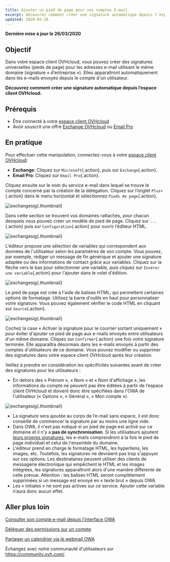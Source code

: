 ```yaml
---
title: Ajouter un pied de page pour vos comptes E-mail 
excerpt: Découvrez comment créer une signature automatique depuis l’espace client OVHcloud
updated: 2020-03-26
---
```


**Dernière mise à jour le 26/03/2020**


## Objectif

Dans votre espace client OVHcloud, vous pouvez créer des signatures universelles (pieds de page) pour les adresses e-mail utilisant le même domaine (signature « d’entreprise »). Elles apparaîtront automatiquement dans les e-mails envoyés depuis le compte d'un utilisateur.

**Découvrez comment créer une signature automatique depuis l’espace client OVHcloud.**

## Prérequis

- Être connecté à votre [espace client OVHcloud](https://www.ovh.com/auth/?action=gotomanager&from=https://www.ovh.com/fr/&ovhSubsidiary=fr)
- Avoir souscrit une offre [Exchange OVHcloud](https://www.ovhcloud.com/fr/emails/hosted-exchange/) ou [Email Pro](https://www.ovhcloud.com/fr/emails/email-pro/)


## En pratique

Pour effectuer cette manipulation, connectez-vous à votre [espace client OVHcloud](https://www.ovh.com/auth/?action=gotomanager&from=https://www.ovh.com/fr/&ovhSubsidiary=fr):

- **Exchange**: Cliquez sur `Microsoft`{.action}, puis sur `Exchange`{.action}. 
- **Email Pro**: Cliquez sur `Email Pro`{.action}.

Cliquez ensuite sur le nom du service e-mail dans lequel se trouve le compte concerné par la création de la délégation. Cliquez sur l’onglet `Plus+`{.action} dans le menu horizontal et sélectionnez `Pieds de page`{.action}.

![exchangesig](images/exchange-footer-step1.png){.thumbnail}

Dans cette section se trouvent vos domaines rattachés, pour chacun desquels vous pouvez créer un modèle de pied de page. Cliquez sur `...`{.action} puis sur `Configuration`{.action} pour ouvrir l’éditeur HTML.

![exchangesig](images/exchange-footer-step2.png){.thumbnail}

L'éditeur propose une sélection de variables qui correspondent aux données de l'utilisateur selon les paramètres de son compte. Vous pouvez, par exemple, rédiger un message de fin générique et ajouter une signature adaptée ou des informations de contact grâce aux variables. Cliquez sur la flèche vers le bas pour sélectionner une variable, puis cliquez sur `Insérer une variable`{.action} pour l'ajouter dans le volet d'édition.

![exchangesig](images/exchange-footer-step3aag.gif){.thumbnail}

Le pied de page est créé à l'aide de balises HTML, qui permettent certaines options de formatage. Utilisez la barre d'outils en haut pour personnaliser votre signature. Vous pouvez également vérifier le code HTML en cliquant sur `Source`{.action}.
 
![exchangesig](images/exchange-footer-step4.png){.thumbnail}

Cochez la case « Activer la signature pour le courrier sortant uniquement » pour éviter d'ajouter ce pied de page aux e-mails envoyés entre utilisateurs d'un même domaine. Cliquez sur `Confirmer`{.action} une fois votre signature terminée. Elle apparaîtra désormais dans les e-mails envoyés à partir des comptes d'utilisateurs de ce domaine. Vous pouvez modifier ou supprimer des signatures dans votre espace client OVHcloud après leur création.

Veillez à prendre en considération les spécificités suivantes avant de créer des signatures pour les utilisateurs :

- En dehors des « Prénom », « Nom » et « Nom d'affichage », les informations du compte ne peuvent pas être éditées à partir de l’espace client OVHcloud et doivent donc être spécifiées dans l'OWA de l'utilisateur (« Options », « Général », « Mon compte »).

![exchangesig](images/exchange-footer-step5.png){.thumbnail}

- La signature sera ajoutée au corps de l’e-mail sans espace, il est donc conseillé de commencer la signature par au moins une ligne vide.
- Dans OWA, il n'est pas indiqué si un pied de page est activé sur ce domaine et il n'y a **pas de synchronisation**. Si les utilisateurs ajoutent [leurs propres signatures](/pages/web/microsoft-collaborative-solutions/owa_user_guide#ajouter-une-signature), les e-mails comprendront à la fois le pied de page individuel et celui de l'ensemble du domaine.
- L'éditeur prend en charge le formatage HTML, les hyperliens, les images, etc. Toutefois, les signatures ne devraient pas trop s'appuyer sur ces options. Les destinataires peuvent utiliser des clients de messagerie électronique qui empêchent le HTML et les images intégrées, les signatures apparaîtront alors d'une manière différente de celle prévue. Attention : les balises HTML seront complètement supprimées si un message est envoyé en « texte brut » depuis OWA.
- Les « initiales » ne sont pas actives sur ce service. Ajouter cette variable n’aura donc aucun effet.

## Aller plus loin

[Consulter son compte e-mail depuis l’interface OWA](/pages/web/microsoft-collaborative-solutions/owa_user_guide)

[Déléguer des permissions sur un compte ](/pages/web/microsoft-collaborative-solutions/feature_delegation)

[Partager un calendrier via le webmail OWA](/pages/web/microsoft-collaborative-solutions/owa_calendar_sharing)

Échangez avec notre communauté d'utilisateurs sur <https://community.ovh.com/>.
